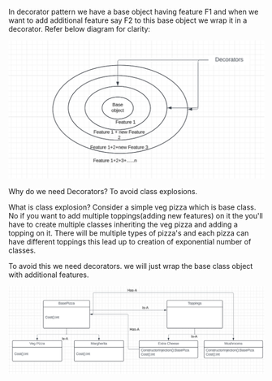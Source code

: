 In decorator pattern we have a base object having feature F1 and when we want to add additional feature say F2 to this base object we wrap it in a decorator. Refer below diagram for clarity:

![alt text](image.png)

Why do we need Decorators?
To avoid class explosions.

What is class explosion?
Consider a simple veg pizza which is base class. No if you want to add multiple toppings(adding new features) on it the you'll have to create multiple classes inheriting the veg pizza and adding a topping on it. 
There will be multiple types of pizza's and each pizza can have different toppings this lead up to creation of exponential number of classes.

To avoid this we need decorators. we will just wrap the base class object with additional features.

![alt text](image-1.png)